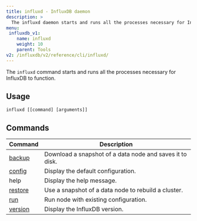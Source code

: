 ```yaml
---
title: influxd - InfluxDB daemon
description: >
  The influxd daemon starts and runs all the processes necessary for InfluxDB to function.
menu:
 influxdb_v1:
    name: influxd
    weight: 10
    parent: Tools
v2: /influxdb/v2/reference/cli/influxd/
---
```


The `influxd` command starts and runs all the processes necessary for InfluxDB to function.

## Usage

```
influxd [[command] [arguments]]
```

## Commands
| Command                                               | Description                                              |
|-------------------------------------------------------|----------------------------------------------------------|
| [backup](/influxdb/v1/tools/influxd/backup)   | Download a snapshot of a data node and saves it to disk. |
| [config](/influxdb/v1/tools/influxd/config)   | Display the default configuration.                       |
| help                                                  | Display the help message.                                |
| [restore](/influxdb/v1/tools/influxd/restore) | Use a snapshot of a data node to rebuild a cluster.      |
| [run](/influxdb/v1/tools/influxd/run)         | Run node with existing configuration.                    |
| [version](/influxdb/v1/tools/influxd/version) | Display the InfluxDB version.                            |
